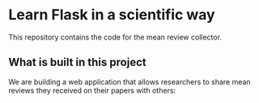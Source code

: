 # Learn Flask in a scientific way

This repository contains the code for the mean review collector.

## What is built in this project

We are building a web application that allows researchers to share mean reviews they received on their papers with others:



